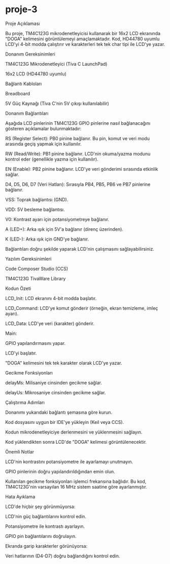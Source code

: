 # proje-3
Proje Açıklaması

Bu proje, TM4C123G mikrodenetleyicisi kullanarak bir 16x2 LCD ekranında "DOGA" kelimesini görüntülemeyi amaçlamaktadır. Kod, HD44780 uyumlu LCD'yi 4-bit modda çalıştırır ve karakterleri tek tek char tipi ile LCD'ye yazar.

Donanım Gereksinimleri

TM4C123G Mikrodenetleyici (Tiva C LaunchPad)

16x2 LCD (HD44780 uyumlu)

Bağlantı Kabloları

Breadboard

5V Güç Kaynağı (Tiva C'nin 5V çıkışı kullanılabilir)

Donanım Bağlantıları

Aşağıda LCD pinlerinin TM4C123G GPIO pinlerine nasıl bağlanacağını gösteren açıklamalar bulunmaktadır:

RS (Register Select): PB0 pinine bağlanır. Bu pin, komut ve veri modu arasında geçiş yapmak için kullanılır.

RW (Read/Write): PB1 pinine bağlanır. LCD'nin okuma/yazma modunu kontrol eder (genellikle yazma için kullanılır).

EN (Enable): PB2 pinine bağlanır. LCD'ye veri gönderimi sırasında etkinlik sağlar.

D4, D5, D6, D7 (Veri Hatları): Sırasıyla PB4, PB5, PB6 ve PB7 pinlerine bağlanır.

VSS: Toprak bağlantısı (GND).

VDD: 5V besleme bağlantısı.

V0: Kontrast ayarı için potansiyometreye bağlanır.

A (LED+): Arka ışık için 5V'a bağlanır (direnç üzerinden).

K (LED-): Arka ışık için GND'ye bağlanır.

Bağlantıları doğru şekilde yaparak LCD'nin çalışmasını sağlayabilirsiniz.

Yazılım Gereksinimleri

 Code Composer Studio (CCS)

TM4C123G TivaWare Library 

Kodun Özeti

LCD_Init: LCD ekranını 4-bit modda başlatır.

LCD_Command: LCD'ye komut gönderir (örneğin, ekran temizleme, imleç ayarı).

LCD_Data: LCD'ye veri (karakter) gönderir.

Main:

GPIO yapılandırmasını yapar.

LCD'yi başlatır.

"DOGA" kelimesini tek tek karakter olarak LCD'ye yazar.

Gecikme Fonksiyonları

delayMs: Milisaniye cinsinden gecikme sağlar.

delayUs: Mikrosaniye cinsinden gecikme sağlar.

Çalıştırma Adımları

Donanımı yukarıdaki bağlantı şemasına göre kurun.

Kod dosyasını uygun bir IDE'ye yükleyin (Keil veya CCS).

Kodun mikrodenetleyiciye derlenmesini ve yüklenmesini sağlayın.

Kod yüklendikten sonra LCD'de "DOGA" kelimesi görüntülenecektir.

Önemli Notlar

LCD'nin kontrastını potansiyometre ile ayarlamayı unutmayın.

GPIO pinlerinin doğru yapılandırıldığından emin olun.

Kullanılan gecikme fonksiyonları işlemci frekansına bağlıdır. Bu kod, TM4C123G'nin varsayılan 16 MHz sistem saatine göre ayarlanmıştır.

Hata Ayıklama

LCD'de hiçbir şey görünmüyorsa:

LCD'nin güç bağlantılarını kontrol edin.

Potansiyometre ile kontrastı ayarlayın.

GPIO pin bağlantılarını doğrulayın.

Ekranda garip karakterler görünüyorsa:

Veri hatlarının (D4-D7) doğru bağlandığını kontrol edin.




